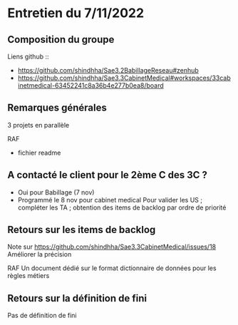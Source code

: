 # Entretien du 7/11/2022

## Composition du groupe

Liens github ::
- https://github.com/shindhha/Sae3.2BabillageReseau#zenhub
- https://github.com/shindhha/Sae3.3CabinetMedical#workspaces/33cabinetmedical-63452241c8a36b4e277b0ea8/board


## Remarques générales
3 projets en parallèle

RAF
- fichier readme


## A contacté le client pour le 2ème C des 3C ?

- Oui pour Babillage (7 nov)
- Programmé le 8 nov pour cabinet medical
 Pour valider les US ; compléter les TA ; obtention des items de backlog par ordre de priorité


## Retours sur les items de backlog

Note sur https://github.com/shindhha/Sae3.3CabinetMedical/issues/18
Améliorer la précision

RAF
Un document dédié sur le format dictionnaire de données pour les règles métiers



## Retours sur la définition de fini

Pas de définition de fini



